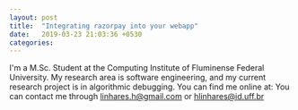 ```yaml
---
layout: post
title:  "Integrating razorpay into your webapp"
date:   2019-03-23 21:03:36 +0530
categories: 
---
```


I'm a M.Sc. Student at the Computing Institute of Fluminense Federal University.
My research area is software engineering, and my current research project is in algorithmic debugging.
You can find me online at:
You can contact me through linhares.h@gmail.com or hlinhares@id.uff.br
